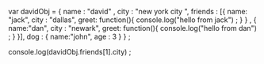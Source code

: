 var davidObj = {
  name : "david"  , 
  city : "new york city ",
  friends : [{
    name: "jack",
    city : "dallas",
    greet: function(){
      console.log("hello from jack") ; 
    }
  } , {
    name:"dan", 
    city : "newark",
    greet: function(){
      console.log("hello from dan") ; 
    }
  }],
  dog : {
    name:"john",
    age : 3 
  }
}  ; 

console.log(davidObj.friends[1].city) ; 